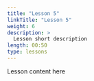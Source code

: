 ```yaml
---
title: "Lesson 5"
linkTitle: "Lesson 5"
weight: 6
description: >
  Lesson short description
length: 00:50
type: lessons
---
```


Lesson content here
